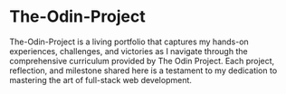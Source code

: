 # The-Odin-Project
The-Odin-Project is a living portfolio that captures my hands-on experiences, challenges, and victories as I navigate through the comprehensive curriculum provided by The Odin Project. Each project, reflection, and milestone shared here is a testament to my dedication to mastering the art of full-stack web development.
